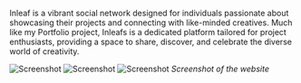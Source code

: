 Inleaf is a vibrant social network designed for individuals passionate about showcasing their projects and connecting with like-minded creatives. Much like my Portfolio project, Inleafs is a dedicated platform tailored for project enthusiasts, providing a space to share, discover, and celebrate the diverse world of creativity.

![Screenshot](assets/posts/2015-04-31-inleaf/1.webp "Screenshot")
![Screenshot](assets/posts/2015-04-31-inleaf/2.webp "Screenshot")
![Screenshot](assets/posts/2015-04-31-inleaf/3.webp "Screenshot")
*Screenshot of the website*


